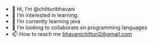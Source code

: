 - 👋 Hi, I’m @chitturibhavani
- 👀 I’m interested in learning.
- 🌱 I’m currently learning java
- 💞️ I’m looking to collaborate on programming languages 
- 📫 How to reach me bhavanichitturi2@gmail.com

<!---
chitturibhavani/chitturibhavani is a ✨ special ✨ repository because its `README.md` (this file) appears on your GitHub profile.
You can click the Preview link to take a look at your changes.
--->
